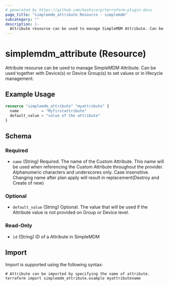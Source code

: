 ```yaml
---
# generated by https://github.com/hashicorp/terraform-plugin-docs
page_title: "simplemdm_attribute Resource - simplemdm"
subcategory: ""
description: |-
  Attribute resourse can be used to manage SimpleMDM Attribute. Can be used together with Device(s) or Device Group(s) to set values or in lifecycle management.
---
```


# simplemdm_attribute (Resource)

Attribute resourse can be used to manage SimpleMDM Attribute. Can be used together with Device(s) or Device Group(s) to set values or in lifecycle management.

## Example Usage

```terraform
resource "simplemdm_attribute" "myattribute" {
  name          = "Myfirstattribute"
  default_value = "value of the attribute"
}
```

<!-- schema generated by tfplugindocs -->
## Schema

### Required

- `name` (String) Required. The name of the Custom Attribute. This name will be used when referencing the Custom Attribute throughout the provider. Alphanumeric characters and underscores only. Case insensitive. Changing name after plan apply will result in replacement(Destroy and Create of new)

### Optional

- `default_value` (String) Optional. The value that will be used if the Attribute value is not provided on Group or Device level.

### Read-Only

- `id` (String) ID of a Attribute in SimpleMDM

## Import

Import is supported using the following syntax:

```shell
# Attribute can be imported by specifying the name of attribute.
terraform import simplemdm_attribute.example myattributename
```
